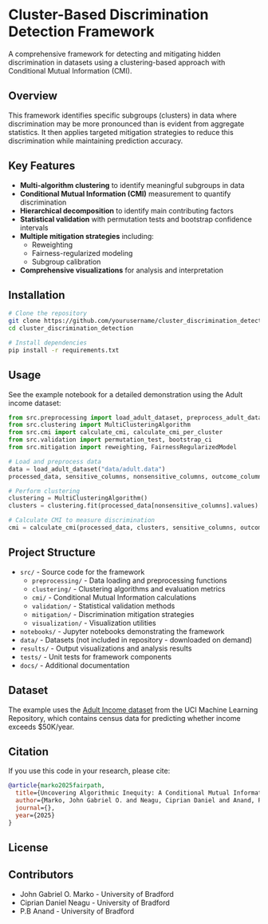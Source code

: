 # Cluster-Based Discrimination Detection Framework

A comprehensive framework for detecting and mitigating hidden discrimination in datasets using a clustering-based approach with Conditional Mutual Information (CMI).

## Overview

This framework identifies specific subgroups (clusters) in data where discrimination may be more pronounced than is evident from aggregate statistics. It then applies targeted mitigation strategies to reduce this discrimination while maintaining prediction accuracy.

## Key Features

- **Multi-algorithm clustering** to identify meaningful subgroups in data
- **Conditional Mutual Information (CMI)** measurement to quantify discrimination
- **Hierarchical decomposition** to identify main contributing factors
- **Statistical validation** with permutation tests and bootstrap confidence intervals
- **Multiple mitigation strategies** including:
  - Reweighting
  - Fairness-regularized modeling
  - Subgroup calibration
- **Comprehensive visualizations** for analysis and interpretation

## Installation

```bash
# Clone the repository
git clone https://github.com/yourusername/cluster_discrimination_detection.git
cd cluster_discrimination_detection

# Install dependencies
pip install -r requirements.txt
```

## Usage

See the example notebook for a detailed demonstration using the Adult income dataset:

```python
from src.preprocessing import load_adult_dataset, preprocess_adult_dataset
from src.clustering import MultiClusteringAlgorithm
from src.cmi import calculate_cmi, calculate_cmi_per_cluster
from src.validation import permutation_test, bootstrap_ci
from src.mitigation import reweighting, FairnessRegularizedModel

# Load and preprocess data
data = load_adult_dataset("data/adult.data")
processed_data, sensitive_columns, nonsensitive_columns, outcome_column = preprocess_adult_dataset(data)

# Perform clustering
clustering = MultiClusteringAlgorithm()
clusters = clustering.fit(processed_data[nonsensitive_columns].values)

# Calculate CMI to measure discrimination
cmi = calculate_cmi(processed_data, clusters, sensitive_columns, outcome_column, nonsensitive_columns)
```

## Project Structure

- `src/` - Source code for the framework
  - `preprocessing/` - Data loading and preprocessing functions
  - `clustering/` - Clustering algorithms and evaluation metrics
  - `cmi/` - Conditional Mutual Information calculations
  - `validation/` - Statistical validation methods
  - `mitigation/` - Discrimination mitigation strategies
  - `visualization/` - Visualization utilities
- `notebooks/` - Jupyter notebooks demonstrating the framework
- `data/` - Datasets (not included in repository - downloaded on demand)
- `results/` - Output visualizations and analysis results
- `tests/` - Unit tests for framework components
- `docs/` - Additional documentation

## Dataset

The example uses the [Adult Income dataset](https://archive.ics.uci.edu/ml/datasets/adult) from the UCI Machine Learning Repository, which contains census data for predicting whether income exceeds $50K/year.

## Citation

If you use this code in your research, please cite:

```bibtex
@article{marko2025fairpath,
  title={Uncovering Algorithmic Inequity: A Conditional Mutual Information Framework for Detecting and Mitigating Hidden Discrimination},
  author={Marko, John Gabriel O. and Neagu, Ciprian Daniel and Anand, P.B},
  journal={},
  year={2025}
}
```
## License

## Contributors

- John Gabriel O. Marko - University of Bradford
- Ciprian Daniel Neagu - University of Bradford
- P.B Anand - University of Bradford
